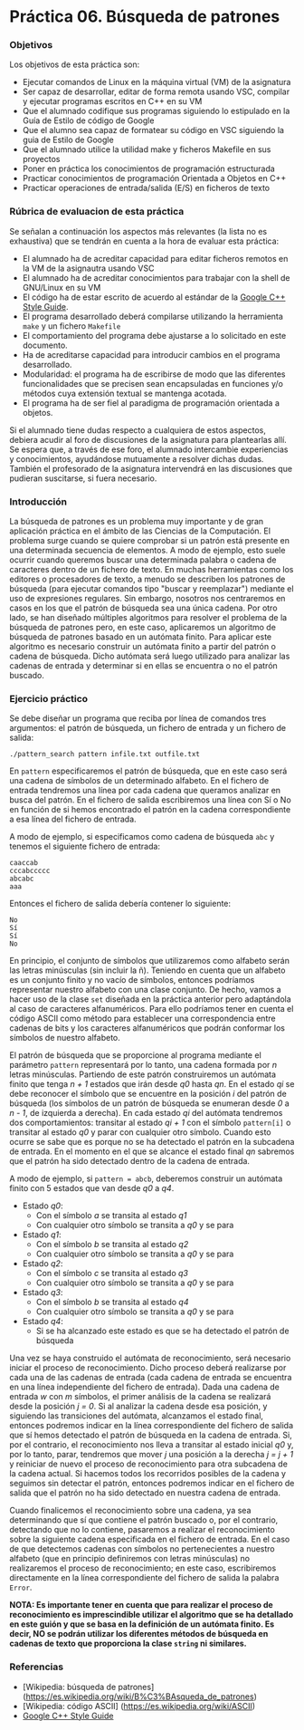 # Práctica 06. Búsqueda de patrones

### Objetivos
Los objetivos de esta práctica son: 

* Ejecutar comandos de Linux en la máquina virtual (VM) de la asignatura
* Ser capaz de desarrollar, editar de forma remota usando VSC, compilar y ejecutar programas escritos en C++ en su VM
* Que el alumnado codifique sus programas siguiendo lo estipulado en la Guía de Estilo de código de Google
* Que el alumno sea capaz de formatear su código en VSC siguiendo la guia de Estilo de Google
* Que el alumnado utilice la utilidad make y ficheros Makefile en sus proyectos
* Poner en práctica los conocimientos de programación estructurada
* Practicar conocimientos de programación Orientada a Objetos en C++
* Practicar operaciones de entrada/salida (E/S) en ficheros de texto

### Rúbrica de evaluacion de esta práctica
Se señalan a continuación los aspectos más relevantes (la lista no es exhaustiva)
que se tendrán en cuenta a la hora de evaluar esta práctica:

* El alumnado ha de acreditar capacidad para editar ficheros remotos en la VM de la asignautra usando VSC
* El alumnado ha de acreditar conocimientos para trabajar con la shell de GNU/Linux en su VM
* El código ha de estar escrito de acuerdo al estándar de la [Google C++ Style Guide](https://google.github.io/styleguide/cppguide.html).
* El programa desarrollado deberá compilarse utilizando la herramienta `make` y un fichero `Makefile`
* El comportamiento del programa debe ajustarse a lo solicitado en este documento.
* Ha de acreditarse capacidad para introducir cambios en el programa desarrollado.
* Modularidad: el programa ha de escribirse de modo que las diferentes funcionalidades que se precisen sean encapsuladas en funciones y/o métodos cuya extensión textual se mantenga acotada.
* El programa ha de ser fiel al paradigma de programación orientada a objetos.

Si el alumnado tiene dudas respecto a cualquiera de estos aspectos, debiera acudir al
foro de discusiones de la asignatura para plantearlas allı́. 
Se espera que, a través de ese foro, el alumnado intercambie experiencias y conocimientos, ayudándose mutuamente
a resolver dichas dudas. 
También el profesorado de la asignatura intervendrá en las discusiones que pudieran suscitarse, si fuera necesario.
    
### Introducción
La búsqueda de patrones es un problema muy importante y de gran aplicación práctica en el ámbito de las Ciencias de la Computación. El problema surge cuando se quiere comprobar si un patrón está presente en una determinada secuencia de elementos. A modo de ejemplo, esto suele ocurrir cuando queremos buscar una determinada palabra o cadena de caracteres dentro de un fichero de texto. En muchas herramientas como los editores o procesadores de texto, a menudo se describen los patrones de búsqueda (para ejecutar comandos tipo "buscar y reemplazar") mediante el uso de expresiones regulares. Sin embargo, nosotros nos centraremos en casos en los que el patrón de búsqueda sea una única cadena. Por otro lado, se han diseñado múltiples algoritmos para resolver el problema de la búsqueda de patrones pero, en este caso, aplicaremos un algoritmo de búsqueda de patrones basado en un autómata finito. Para aplicar este algoritmo es necesario construir un autómata finito a partir del patrón o cadena de búsqueda. Dicho autómata será luego utilizado para analizar las cadenas de entrada y determinar si en ellas se encuentra o no el patrón buscado.

### Ejercicio práctico

Se debe diseñar un programa que reciba por línea de comandos tres argumentos: el patrón de búsqueda, un fichero de entrada y un fichero de salida:

`./pattern_search pattern infile.txt outfile.txt`

En `pattern` especificaremos el patrón de búsqueda, que en este caso será una cadena de símbolos de un determinado alfabeto. 
En el fichero de entrada tendremos una línea por cada cadena que queramos analizar en busca del patrón.
En el fichero de salida escribiremos una línea con Sí o No en función de si hemos encontrado el patrón en la cadena correspondiente a esa línea del fichero de entrada. 
 
A modo de ejemplo, si especificamos como cadena de búsqueda `abc` y tenemos el siguiente fichero de entrada:

```
caaccab
cccabccccc
abcabc
aaa
```

Entonces el fichero de salida debería contener lo siguiente:

```
No
Sí
Sí
No
```

En principio, el conjunto de símbolos que utilizaremos como alfabeto serán las letras minúsculas (sin incluir la ñ). Teniendo en cuenta que un alfabeto es un conjunto finito y no vacío de símbolos, entonces podríamos representar nuestro alfabeto con una clase conjunto. De hecho, vamos a hacer uso de la clase `set` diseñada en la práctica anterior pero adaptándola al caso de caracteres alfanuméricos. Para ello podríamos tener en cuenta el código ASCII como método para establecer una correspondencia entre cadenas de bits y los caracteres alfanuméricos que podrán conformar los símbolos de nuestro alfabeto. 

El patrón de búsqueda que se proporcione al programa mediante el parámetro `pattern` representará por lo tanto, una cadena formada por *n* letras minúsculas. Partiendo de este patrón construiremos un autómata finito que tenga *n + 1* estados que irán desde *q0* hasta *qn*. En el estado *qi* se debe reconocer el símbolo que se encuentre en la posición *i* del patrón de búsqueda (los símbolos de un patrón de búsqueda se enumeran desde *0* a *n - 1*, de izquierda a derecha). En cada estado *qi* del autómata tendremos dos comportamientos: transitar al estado *qi + 1* con el símbolo `pattern[i]` o transitar al estado *q0* y parar con cualquier otro símbolo. Cuando esto ocurre se sabe que es porque no se ha detectado el patrón en la subcadena de entrada. En el momento en el que se alcance el estado final *qn* sabremos que el patrón ha sido detectado dentro de la cadena de entrada. 

A modo de ejemplo, si `pattern = abcb`, deberemos construir un autómata finito con 5 estados que van desde *q0* a *q4*. 
* Estado *q0*:  
  - Con el símbolo *a* se transita al estado *q1*
  - Con cualquier otro símbolo se transita a *q0* y se para
* Estado *q1*:  
   - Con el símbolo *b* se transita al estado *q2*
   - Con cualquier otro símbolo se transita a *q0* y se para
* Estado *q2*:  
   - Con el símbolo *c* se transita al estado *q3*
   - Con cualquier otro símbolo se transita a *q0* y se para
* Estado *q3*:  
   - Con el símbolo *b* se transita al estado *q4*
   - Con cualquier otro símbolo se transita a *q0* y se para
* Estado *q4*:  
   - Si se ha alcanzado este estado es que se ha detectado el patrón de búsqueda

Una vez se haya construido el autómata de reconocimiento, será necesario iniciar el proceso de reconocimiento. Dicho proceso deberá realizarse por cada una de las cadenas de entrada (cada cadena de entrada se encuentra en una línea independiente del fichero de entrada). Dada una cadena de entrada *w* con *m* símbolos, el primer análisis de la cadena se realizará desde la posición *j = 0*. Si al analizar la cadena desde esa posición, y siguiendo las transiciones del autómata, alcanzamos el estado final, entonces podremos indicar en la línea correspondiente del fichero de salida que sí hemos detectado el patrón de búsqueda en la cadena de entrada. Si, por el contrario, el reconocimiento nos lleva a transitar al estado inicial *q0* y, por lo tanto, parar, tendremos que mover *j* una posición a la derecha *j = j + 1* y reiniciar de nuevo el proceso de reconocimiento para otra subcadena de la cadena actual. Si hacemos todos los recorridos posibles de la cadena y seguimos sin detectar el patrón, entonces podremos indicar en el fichero de salida que el patrón no ha sido detectado en nuestra cadena de entrada.

Cuando finalicemos el reconocimiento sobre una cadena, ya sea determinando que sí que contiene el patrón buscado o, por el contrario, detectando que no lo contiene, pasaremos a realizar el reconocimiento sobre la siguiente cadena especificada en el fichero de entrada. En el caso de que detectemos cadenas con símbolos no pertenecientes a nuestro alfabeto (que en principio definiremos con letras minúsculas) no realizaremos el proceso de reconocimiento; en este caso, escribiremos directamente en la línea correspondiente del fichero de salida la palabra `Error`.

**NOTA: Es importante tener en cuenta que para realizar el proceso de reconocimiento es imprescindible utilizar el algoritmo que se ha detallado en este guión y que se basa en la definición de un autómata finito. Es decir, NO se podrán utilizar los diferentes métodos de búsqueda en cadenas de texto que proporciona la clase `string` ni similares.**
 
### Referencias
* [Wikipedia: búsqueda de patrones] (https://es.wikipedia.org/wiki/B%C3%BAsqueda_de_patrones)
* [Wikipedia: código ASCII] (https://es.wikipedia.org/wiki/ASCII)
* [Google C++ Style Guide](https://google.github.io/styleguide/cppguide.html)

